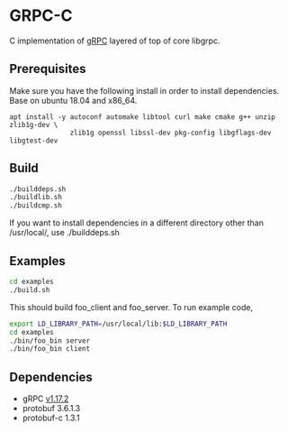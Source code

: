 # GRPC-C

C implementation of [gRPC](http://www.grpc.io/) layered of top of core libgrpc. 

## Prerequisites

Make sure you have the following install in order to install dependencies. Base on ubuntu 18.04 and x86_64.

```
apt install -y autoconf automake libtool curl make cmake g++ unzip zlib1g-dev \
               zlib1g openssl libssl-dev pkg-config libgflags-dev libgtest-dev
```

## Build

```sh
./builddeps.sh
./buildlib.sh
./buildcmp.sh
```

If you want to install dependencies in a different directory other than /usr/local/, use ./builddeps.sh <your-prefix>


## Examples

```sh
cd examples
./build.sh
```

This should build foo_client and foo_server. To run example code, 

```sh
export LD_LIBRARY_PATH=/usr/local/lib:$LD_LIBRARY_PATH
cd examples
./bin/foo_bin server
./bin/foo_bin client
```

## Dependencies

- gRPC [v1.17.2](https://github.com/grpc/grpc/releases/tag/v1.17.2)
- protobuf 3.6.1.3
- protobuf-c 1.3.1
